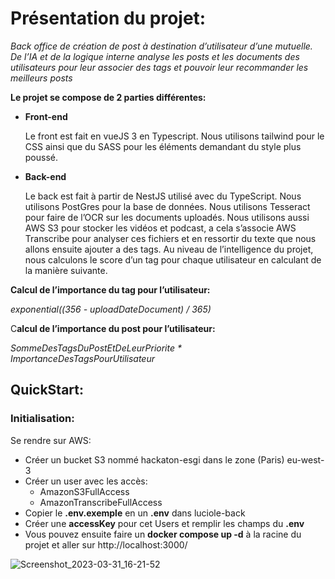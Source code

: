# Présentation du projet:

*Back office de création de post à destination d’utilisateur d’une mutuelle. De l’IA et de la logique interne analyse les posts et les documents des utilisateurs pour leur associer des tags et pouvoir leur recommander les meilleurs posts*

**Le projet se compose de 2 parties différentes:**

- **Front-end**

    Le front est fait en vueJS 3 en Typescript. Nous utilisons tailwind pour le CSS ainsi que du SASS pour les éléments demandant du style plus poussé.

- **Back-end**

	Le back est fait à partir de NestJS utilisé avec du TypeScript. Nous utilisons PostGres pour la base de données. Nous utilisons Tesseract pour faire de l’OCR sur les documents uploadés. Nous utilisons aussi AWS S3 pour stocker les vidéos  et podcast, a cela s’associe AWS Transcribe pour analyser ces fichiers et en ressortir du texte que nous allons ensuite ajouter a des tags. Au niveau de l’intelligence du projet, nous calculons le score d’un tag pour chaque utilisateur en calculant de la manière suivante. 

**Calcul de l’importance du tag pour l’utilisateur:**

*exponential((356 - uploadDateDocument) / 365)*

C**alcul de l’importance du post pour l’utilisateur:** 

*SommeDesTagsDuPostEtDeLeurPriorite * ImportanceDesTagsPourUtilisateur*

## QuickStart:
### Initialisation:
Se rendre sur AWS:
- Créer un bucket S3 nommé hackaton-esgi dans le zone (Paris) eu-west-3
- Créer un user avec les accès:
    - AmazonS3FullAccess
    - AmazonTranscribeFullAccess
- Copier le **.env.exemple** en un **.env** dans luciole-back
- Créer une **accessKey** pour cet Users et remplir les champs du **.env**
- Vous pouvez ensuite faire un **docker compose up -d** à la racine du projet et aller sur http://localhost:3000/

![Screenshot_2023-03-31_16-21-52](https://user-images.githubusercontent.com/26856078/229147130-64d043d2-f649-492e-9e31-2a44aa18f7a2.png)
